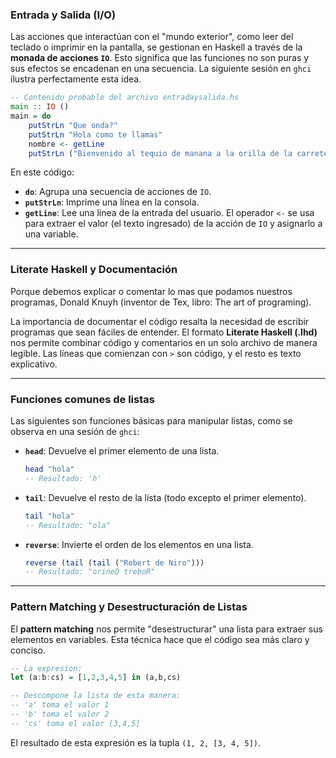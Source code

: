 ### Entrada y Salida (I/O)

Las acciones que interactúan con el "mundo exterior", como leer del teclado o imprimir en la pantalla, se gestionan en Haskell a través de la **monada de acciones `IO`**. Esto significa que las funciones no son puras y sus efectos se encadenan en una secuencia. La siguiente sesión en `ghci` ilustra perfectamente esta idea.

```haskell
-- Contenido probable del archivo entradaysalida.hs
main :: IO ()
main = do
    putStrLn "Que onda?"
    putStrLn "Hola como te llamas"
    nombre <- getLine
    putStrLn ("Bienvenido al tequio de manana a la orilla de la carretera por si pasas por ahi (tambien el domingo), " ++ nombre)
```

En este código:

  * **`do`**: Agrupa una secuencia de acciones de `IO`.
  * **`putStrLn`**: Imprime una línea en la consola.
  * **`getLine`**: Lee una línea de la entrada del usuario. El operador `<-` se usa para extraer el valor (el texto ingresado) de la acción de `IO` y asignarlo a una variable.

-----

### Literate Haskell y Documentación

Porque debemos explicar o comentar lo mas que podamos nuestros programas, Donald Knuyh (inventor de Tex, libro: The art of programing).

La importancia de documentar el código resalta la necesidad de escribir programas que sean fáciles de entender. El formato **Literate Haskell (.lhd)** nos permite combinar código y comentarios en un solo archivo de manera legible. Las líneas que comienzan con `>` son código, y el resto es texto explicativo.

-----

### Funciones comunes de listas

Las siguientes son funciones básicas para manipular listas, como se observa en una sesión de `ghci`:

  * **`head`**: Devuelve el primer elemento de una lista.
    ```haskell
    head "hola"
    -- Resultado: 'h'
    ```
  * **`tail`**: Devuelve el resto de la lista (todo excepto el primer elemento).
    ```haskell
    tail "hola"
    -- Resultado: "ola"
    ```
  * **`reverse`**: Invierte el orden de los elementos en una lista.
    ```haskell
    reverse (tail (tail ("Robert de Niro")))
    -- Resultado: "orineD treboR"
    ```

-----

### Pattern Matching y Desestructuración de Listas

El **pattern matching** nos permite "desestructurar" una lista para extraer sus elementos en variables. Esta técnica hace que el código sea más claro y conciso.

```haskell
-- La expresion:
let (a:b:cs) = [1,2,3,4,5] in (a,b,cs)

-- Descompone la lista de esta manera:
-- 'a' toma el valor 1
-- 'b' toma el valor 2
-- 'cs' toma el valor [3,4,5]
```

El resultado de esta expresión es la tupla `(1, 2, [3, 4, 5])`.
